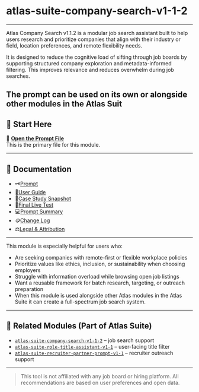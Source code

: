# atlas-suite-company-search-v1-1-2
---

Atlas Company Search v1.1.2 is a modular job search assistant built to help users research and prioritize companies that align with their industry or field, location preferences, and remote flexibility needs.

It is designed to reduce the cognitive load of sifting through job boards by supporting structured company exploration and metadata-informed filtering. This improves relevance and reduces overwhelm during job searches.

The prompt can be used on its own or alongside other modules in the Atlas Suit
---
## 🔹 Start Here

📄 **[Open the Prompt File](01%20%E2%80%93%20Prompt%20%E2%80%93%20Company%20Search%20Assistant%20v1.1.2.docx)**  
This is the primary file for this module.

---

## 📄 Documentation

- 🗝️[Prompt](01%20%E2%80%93%20Prompt%20%E2%80%93%20Company%20Search%20Assistant%20v1.1.2.docx)
- 📔[User Guide](02%20%E2%80%93%20User%20Guide%20%E2%80%93%20Company%20Search%20Assistant%20v1.1.2.docx)
- 📸[Case Study Snapshot](03%20%E2%80%93%20Case%20Study%20Snapshot%20%E2%80%93%20Company%20Search%20Assistant%20v1.1.2.docx)
- 🧪[Final Live Test](04%20%E2%80%93%20Final%20Live%20Test%20%E2%80%93%20Company%20Search%20Assistant%20v1.1.2.docx)
- 💻[Prompt Summary](05%20%E2%80%93%20Prompt%20Summary%20%E2%80%93%20Company%20Search%20Assistant%20v1.1.2.docx)
- 🪙[Change Log](06%20%E2%80%93%20Change%20Log%20%E2%80%93%20Company%20Search%20Assistant%20v1.1.2.docx)
- ⚖️[Legal & Attribution](07%20%E2%80%93%20Legal%20%26%20Attribution%20%E2%80%93%20Company%20Search%20Assistant%20v1.1.2.docx)

---

This module is especially helpful for users who:

- Are seeking companies with remote-first or flexible workplace policies
- Prioritize values like ethics, inclusion, or sustainability when choosing employers
- Struggle with information overload while browsing open job listings
- Want a reusable framework for batch research, targeting, or outreach preparation
- When this module is used alongside other Atlas modules in the Atlas Suite it can create a full-spectrum job search system.

---

## 🔗 Related Modules (Part of Atlas Suite)

- [`atlas-suite-company-search-v1-1-2`](https://github.com/AHFaria/atlas-suite-job-search-pro-v4-2) – job search support  
- [`atlas-suite-role-title-assistant-v1-1`](https://github.com/AHFaria/docs-atlas-suite-role-title-assistant-v1-1) – user-facing title filter  
- [`atlas-suite-recruiter-partner-prompt-v1-1`](https://github.com/AHFaria/docs-atlas-suite-recruiter-partner-prompt-v1-1) – recruiter outreach support

---
>This tool is not affiliated with any job board or hiring platform. All recommendations are based on user preferences and open data.

